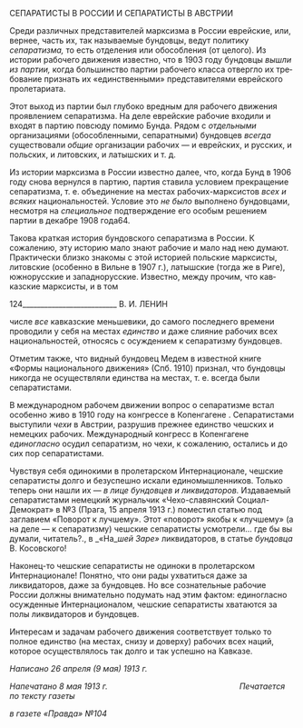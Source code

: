 СЕПАРАТИСТЫ В РОССИИ И СЕПАРАТИСТЫ В АВСТРИИ

Среди различных представителей марксизма в России еврейские, или, вернее, часть их, так называемые бундовцы, ведут политику _сепаратизма,_ то есть отделения или обособления (от целого). Из истории рабочего движения известно, что в 1903 году бун­довцы _вышли из партии,_ когда большинство партии рабочего класса отвергло их тре­бование признать их «единственными» представителями еврейского пролетариата.

Этот выход из партии был глубоко вредным для рабочего движения проявлением сепаратизма. На деле еврейские рабочие входили и входят в партию повсюду помимо Бунда. Рядом с _отдельными_ организациями (обособленными, сепаратными) бундовцев _всегда_ существовали _общие_ организации рабочих — и еврейских, и русских, и поль­ских, и литовских, и латышских и т. д.

Из истории марксизма в России известно далее, что, когда Бунд в 1906 году снова вернулся в партию, партия ставила условием прекращение сепаратизма, т. е. объедине­ние на местах рабочих-марксистов _всех и всяких_ национальностей. Условие это _не было_ выполнено бундовцами, несмотря на _специальное_ подтверждение его особым решением партии в декабре 1908 года64.

Такова краткая история бундовского сепаратизма в России. К сожалению, эту исто­рию мало знают рабочие и мало над нею думают. Практически близко знакомы с этой историей польские марксисты, литовские (особенно в Вильне в 1907 г.), латышские (тогда же в Риге), южнорусские и западнорусские. Известно, между прочим, что кав­казские марксисты, и в том

  

124__________________________ В. И. ЛЕНИН

числе _все_ кавказские меньшевики, до самого последнего времени проводили у себя на местах _единство_ и даже слияние рабочих всех национальностей, относясь с осуждени­ем к сепаратизму бундовцев.

Отметим также, что видный бундовец Медем в известной книге «Формы националь­ного движения» (Спб. 1910) признал, что бундовцы никогда не осуществляли единства на местах, т. е. всегда были сепаратистами.

В международном рабочем движении вопрос о сепаратизме встал особенно живо в 1910 году на конгрессе в Копенгагене . Сепаратистами выступили _чехи_ в Австрии, разрушив прежнее единство чешских и немецких рабочих. Международный конгресс в Копенгагене _единогласно_ осудил сепаратизм, но чехи, к сожалению, остались и до сих пор сепаратистами.

Чувствуя себя одинокими в пролетарском Интернационале, чешские сепаратисты долго и безуспешно искали единомышленников. Только теперь они нашли их — _в лице бундовцев и ликвидаторов._ Издаваемый сепаратистами немецкий журнальчик «Чехо-славянский Социал-Демократ» в №3 (Прага, 15 апреля 1913 г.) поместил статью под заглавием «Поворот к лучшему». Этот «поворот» якобы к «лучшему» (а на деле — к сепаратизму) чешские сепаратисты усмотрели... где бы вы думали, читатель?., в _«На­__шей Заре»_ ликвидаторов, в статье _бундовца_ В. Косовского!

Наконец-то чешские сепаратисты не одиноки в пролетарском Интернационале! По­нятно, что они рады ухватиться даже за ликвидаторов, даже за бундовцев. Но все соз­нательные рабочие России должны внимательно подумать над этим фактом: едино­гласно осужденные Интернационалом, чешские сепаратисты хватаются за полы ликви­даторов и бундовцев.

Интересам и задачам рабочего движения соответствует только то полное единство (на местах, снизу и доверху) рабочих всех наций, которое осуществлялось так долго и так успешно на Кавказе.

_Написано 26 апреля (9 мая) 1913 г._

_Напечатано 8 мая 1913 г.                                                           Печатается по тексту газеты_

_в газете «Правда» №104_